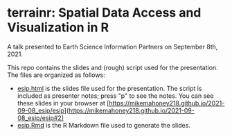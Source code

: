 # terrainr: Spatial Data Access and Visualization in R

A talk presented to Earth Science Information Partners on September 8th, 2021.

This repo contains the slides and (rough) script used for the presentation. The files are organized as follows:

+ [esip.html](esip.html) is the slides file used for the presentation. The script is included as presenter notes; press "p" to see the notes. You can see these slides in your browser at [https://mikemahoney218.github.io/2021-09-08_esip/esip](https://mikemahoney218.github.io/2021-09-08_esip/esip#2)
+ [esip.Rmd](esip.Rmd) is the R Markdown file used to generate the slides.


